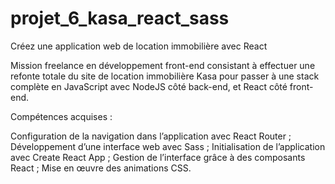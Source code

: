 # projet_6_kasa_react_sass

Créez une application web de location immobilière avec React

Mission freelance en développement front-end consistant à effectuer 
une refonte totale du site de location immobilière Kasa pour passer
à une stack complète en JavaScript avec NodeJS côté back-end, et React côté front-end.

Compétences acquises :

Configuration de la navigation dans l’application avec React Router ;
Développement d’une interface web avec Sass ;
Initialisation de l’application avec Create React App ;
Gestion de l’interface grâce à des composants React ;
Mise en œuvre des animations CSS.
